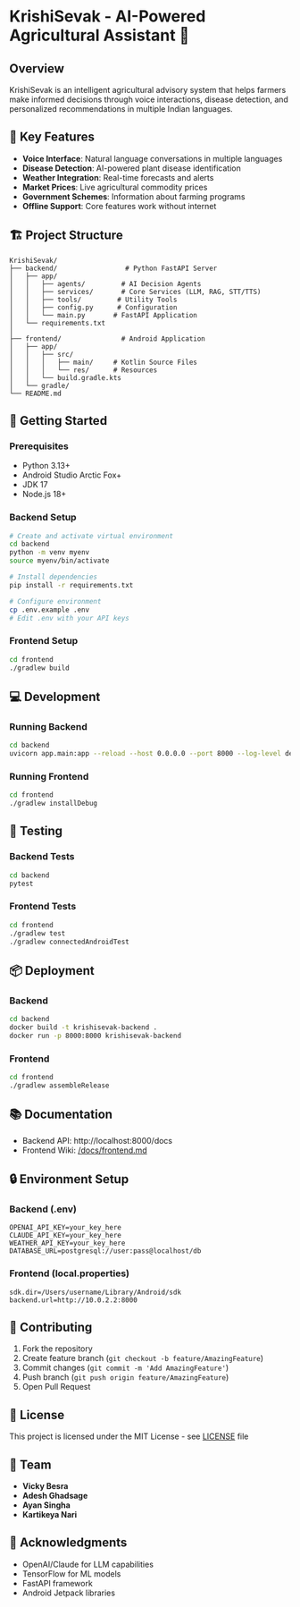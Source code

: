 # KrishiSevak - AI-Powered Agricultural Assistant 🌾

## Overview

KrishiSevak is an intelligent agricultural advisory system that helps farmers make informed decisions through voice interactions, disease detection, and personalized recommendations in multiple Indian languages.

## 🌟 Key Features

- **Voice Interface**: Natural language conversations in multiple languages
- **Disease Detection**: AI-powered plant disease identification 
- **Weather Integration**: Real-time forecasts and alerts
- **Market Prices**: Live agricultural commodity prices
- **Government Schemes**: Information about farming programs
- **Offline Support**: Core features work without internet

## 🏗️ Project Structure

```
KrishiSevak/
├── backend/                 # Python FastAPI Server
│   ├── app/
│   │   ├── agents/         # AI Decision Agents
│   │   ├── services/       # Core Services (LLM, RAG, STT/TTS)
│   │   ├── tools/         # Utility Tools
│   │   ├── config.py      # Configuration
│   │   └── main.py       # FastAPI Application
│   └── requirements.txt
│
├── frontend/               # Android Application
│   ├── app/
│   │   ├── src/
│   │   │   ├── main/     # Kotlin Source Files
│   │   │   └── res/      # Resources
│   │   └── build.gradle.kts
│   └── gradle/
└── README.md
```

## 🚀 Getting Started

### Prerequisites

- Python 3.13+
- Android Studio Arctic Fox+
- JDK 17
- Node.js 18+

### Backend Setup

```bash
# Create and activate virtual environment
cd backend
python -m venv myenv
source myenv/bin/activate

# Install dependencies
pip install -r requirements.txt

# Configure environment
cp .env.example .env
# Edit .env with your API keys
```

### Frontend Setup

```bash
cd frontend
./gradlew build
```

## 💻 Development

### Running Backend

```bash
cd backend
uvicorn app.main:app --reload --host 0.0.0.0 --port 8000 --log-level debug
```

### Running Frontend

```bash
cd frontend
./gradlew installDebug
```

## 🧪 Testing

### Backend Tests

```bash
cd backend
pytest
```

### Frontend Tests

```bash
cd frontend
./gradlew test
./gradlew connectedAndroidTest
```

## 📦 Deployment

### Backend

```bash
cd backend
docker build -t krishisevak-backend .
docker run -p 8000:8000 krishisevak-backend
```

### Frontend

```bash
cd frontend
./gradlew assembleRelease
```

## 📚 Documentation

- Backend API: http://localhost:8000/docs
- Frontend Wiki: [/docs/frontend.md](/docs/frontend.md)

## 🔒 Environment Setup

### Backend (.env)
```plaintext
OPENAI_API_KEY=your_key_here
CLAUDE_API_KEY=your_key_here
WEATHER_API_KEY=your_key_here
DATABASE_URL=postgresql://user:pass@localhost/db
```

### Frontend (local.properties)
```plaintext
sdk.dir=/Users/username/Library/Android/sdk
backend.url=http://10.0.2.2:8000
```

## 🤝 Contributing

1. Fork the repository
2. Create feature branch (`git checkout -b feature/AmazingFeature`)
3. Commit changes (`git commit -m 'Add AmazingFeature'`)
4. Push branch (`git push origin feature/AmazingFeature`)
5. Open Pull Request

## 📄 License

This project is licensed under the MIT License - see [LICENSE](LICENSE) file

## 👥 Team

- **Vicky Besra** 
- **Adesh Ghadsage**
- **Ayan Singha**
- **Kartikeya Nari**

## 🙏 Acknowledgments

- OpenAI/Claude for LLM capabilities
- TensorFlow for ML models
- FastAPI framework
- Android Jetpack libraries